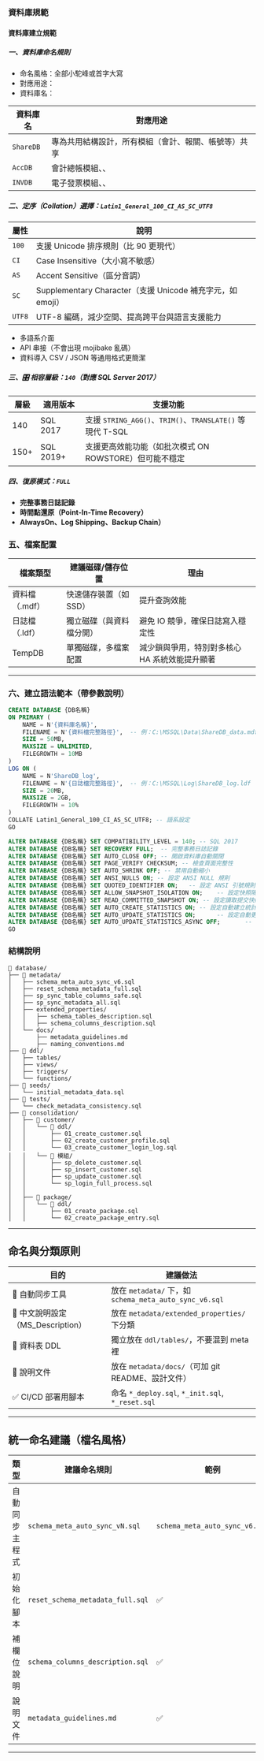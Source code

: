 
### 資料庫規範

#### 資料庫建立規範

##### 一、資料庫命名規則
- 命名風格：全部小駝峰或首字大寫
- 對應用途：
- 資料庫名：

| 資料庫名     | 對應用途                       |
|----------    |--------               |
| `ShareDB`    | 專為共用結構設計，所有模組（會計、報關、帳號等）共享 |
| `AccDB`      | 會計總帳模組、、 |
| `INVDB`      | 電子發票模組、、 |

##### 二、定序（Collation）選擇：`Latin1_General_100_CI_AS_SC_UTF8`

| 屬性     | 說明 |
|----------|------|
| `100`    | 支援 Unicode 排序規則（比 90 更現代） |
| `CI`     | Case Insensitive（大小寫不敏感） |
| `AS`     | Accent Sensitive（區分音調） |
| `SC`     | Supplementary Character（支援 Unicode 補充字元，如 emoji） |
| `UTF8`   | UTF-8 編碼，減少空間、提高跨平台與語言支援能力 |

- 多語系介面
- API 串接（不會出現 mojibake 亂碼）
- 資料導入 CSV / JSON 等通用格式更簡潔

##### 三、🎛️ 相容層級：`140`（對應 SQL Server 2017）

| 層級 | 適用版本 | 支援功能 |
|------|-----------|-----------|
| 140  | SQL 2017  | 支援 `STRING_AGG()`、`TRIM()`、`TRANSLATE()` 等現代 T-SQL |
| 150+ | SQL 2019+ | 支援更高效能功能（如批次模式 ON ROWSTORE）但可能不穩定 |
  

##### 四、復原模式：`FULL`

- **完整事務日誌記錄**
- **時間點還原（Point-In-Time Recovery）**
- **AlwaysOn、Log Shipping、Backup Chain）**


### 五、檔案配置

| 檔案類型 | 建議磁碟/儲存位置 | 理由 |
|----------|--------------------|------|
| 資料檔（.mdf） | 快速儲存裝置（如 SSD） | 提升查詢效能 |
| 日誌檔（.ldf） | 獨立磁碟（與資料檔分開） | 避免 IO 競爭，確保日誌寫入穩定性 |
| TempDB     | 單獨磁碟，多檔案配置    | 減少鎖與爭用，特別對多核心 HA 系統效能提升顯著 |

---

### 六、建立語法範本（帶參數說明）

```sql
CREATE DATABASE {DB名稱}
ON PRIMARY (
    NAME = N'{資料庫名稱}',
    FILENAME = N'{資料檔完整路徑}',  -- 例：C:\MSSQL\Data\ShareDB_data.mdf
    SIZE = 50MB,
    MAXSIZE = UNLIMITED,
    FILEGROWTH = 10MB
)
LOG ON (
    NAME = N'ShareDB_log',
    FILENAME = N'{日誌檔完整路徑}',  -- 例：C:\MSSQL\Log\ShareDB_log.ldf
    SIZE = 20MB,
    MAXSIZE = 2GB,
    FILEGROWTH = 10%
)
COLLATE Latin1_General_100_CI_AS_SC_UTF8; -- 語系設定
GO

ALTER DATABASE {DB名稱} SET COMPATIBILITY_LEVEL = 140; -- SQL 2017
ALTER DATABASE {DB名稱} SET RECOVERY FULL;  -- 完整事務日誌記錄
ALTER DATABASE {DB名稱} SET AUTO_CLOSE OFF; -- 開啟資料庫自動關閉
ALTER DATABASE {DB名稱} SET PAGE_VERIFY CHECKSUM; -- 檢查頁面完整性
ALTER DATABASE {DB名稱} SET AUTO_SHRINK OFF; -- 禁用自動縮小
ALTER DATABASE {DB名稱} SET ANSI_NULLS ON; -- 設定 ANSI NULL 規則
ALTER DATABASE {DB名稱} SET QUOTED_IDENTIFIER ON;   -- 設定 ANSI 引號規則
ALTER DATABASE {DB名稱} SET ALLOW_SNAPSHOT_ISOLATION ON;    -- 設定快照隔離
ALTER DATABASE {DB名稱} SET READ_COMMITTED_SNAPSHOT ON; -- 設定讀取提交快照
ALTER DATABASE {DB名稱} SET AUTO_CREATE_STATISTICS ON; -- 設定自動建立統計資訊
ALTER DATABASE {DB名稱} SET AUTO_UPDATE_STATISTICS ON;      -- 設定自動更新統計資訊
ALTER DATABASE {DB名稱} SET AUTO_UPDATE_STATISTICS_ASYNC OFF;       -- 設定是否同步更新統計資訊
GO
```


### 結構說明
```
📁 database/
├── 📁 metadata/
│   ├── schema_meta_auto_sync_v6.sql
│   ├── reset_schema_metadata_full.sql
│   ├── sp_sync_table_columns_safe.sql
│   ├── sp_sync_metadata_all.sql
│   ├── extended_properties/
│   │   ├── schema_tables_description.sql
│   │   ├── schema_columns_description.sql
│   └── docs/
│       ├── metadata_guidelines.md
│       ├── naming_conventions.md
├── 📁 ddl/
│   ├── tables/
│   ├── views/
│   ├── triggers/
│   └── functions/
├── 📁 seeds/
│   └── initial_metadata_data.sql
├── 📁 tests/
│   └── check_metadata_consistency.sql
├── 📁 consolidation/            
│   ├── 📁 customer/
│   │   └── 📁 ddl/
│   │       ├── 01_create_customer.sql
│   │       ├── 02_create_customer_profile.sql
│   │       └── 03_create_customer_login_log.sql
│   │   └── 📁 模組/
│   │       ├── sp_delete_customer.sql
│   │       ├── sp_insert_customer.sql
│   │       ├── sp_update_customer.sql
│   │       └── sp_login_full_process.sql
│   │
│   ├── 📁 package/
│   │   └── 📁 ddl/
│   │       ├── 01_create_package.sql
│   │       └── 02_create_package_entry.sql

```

---

## 命名與分類原則

| 目的 | 建議做法 |
|------|----------|
| 🔧 自動同步工具 | 放在 `metadata/` 下，如 `schema_meta_auto_sync_v6.sql` |
| 📄 中文說明設定（MS_Description） | 放在 `metadata/extended_properties/` 下分類 |
| 📁 資料表 DDL | 獨立放在 `ddl/tables/`，不要混到 meta 裡 |
| 📂 說明文件 | 放在 `metadata/docs/`（可加 git README、設計文件） |
| ✅ CI/CD 部署用腳本 | 命名 `*_deploy.sql`, `*_init.sql`, `*_reset.sql` |

---

## 統一命名建議（檔名風格）

| 類型 | 建議命名規則 | 範例 |
|------|----------------|------|
| 自動同步主程式 | `schema_meta_auto_sync_vN.sql` | `schema_meta_auto_sync_v6.sql` |
| 初始化腳本 | `reset_schema_metadata_full.sql` | ✅ |
| 補欄位說明 | `schema_columns_description.sql` | ✅ |
| 說明文件 | `metadata_guidelines.md` | ✅ |

---
